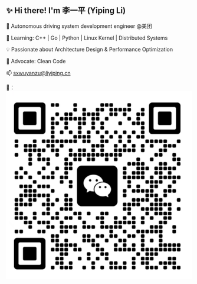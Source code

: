 ## ✨ Hi there! I'm 李一平 (Yiping Li)  

<!--
**neuliyiping/neuliyiping** is a ✨ _special_ ✨ repository because its `README.md` (this file) appears on your GitHub profile.

Here are some ideas to get you started:

- 🔭 I’m currently working on ...
- 🌱 I’m currently learning ...
- 👯 I’m looking to collaborate on ...
- 🤔 I’m looking for help with ...
- 💬 Ask me about ...
- 📫 How to reach me: ...
- 😄 Pronouns: ...
- ⚡ Fun fact: ...
-->
🔭 Autonomous driving system development engineer @美团

🌱 Learning: C++ | Go | Python | Linux Kernel | Distributed Systems

💡 Passionate about Architecture Design & Performance Optimization 

🚀 Advocate: Clean Code

📫 sxwuyanzu@liyiping.cn

📱：![](vx.png)
